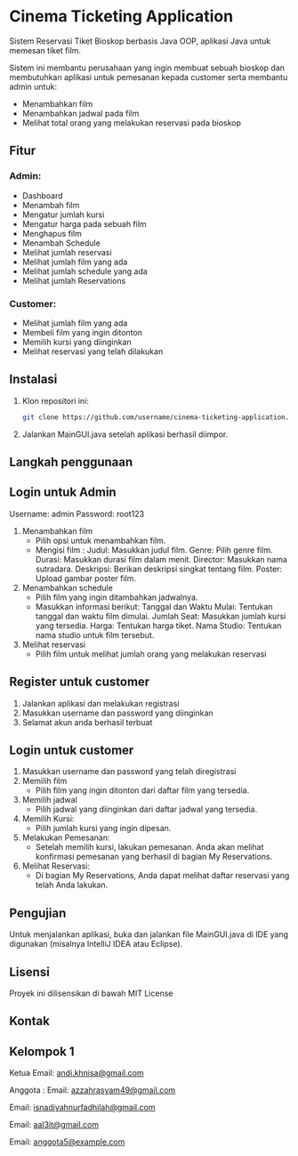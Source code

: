 # Cinema Ticketing Application
Sistem Reservasi Tiket Bioskop berbasis Java OOP, aplikasi Java untuk memesan tiket film.

Sistem ini membantu perusahaan yang ingin membuat sebuah bioskop dan membutuhkan aplikasi untuk pemesanan kepada customer serta membantu admin untuk:
- Menambahkan film
- Menambahkan jadwal pada film
- Melihat total orang yang melakukan reservasi pada bioskop

## Fitur

### Admin:
- Dashboard
- Menambah film
- Mengatur jumlah kursi
- Mengatur harga pada sebuah film
- Menghapus film
- Menambah Schedule
- Melihat jumlah reservasi
- Melihat jumlah film yang ada
- Melihat jumlah schedule yang ada
- Melihat jumlah Reservations

### Customer:
- Melihat jumlah film yang ada
- Membeli film yang ingin ditonton
- Memilih kursi yang diinginkan
- Melihat reservasi yang telah dilakukan

## Instalasi
1. Klon repositori ini:
   ```bash
   git clone https://github.com/username/cinema-ticketing-application.git
2. Jalankan MainGUI.java setelah aplikasi berhasil diimpor.

## Langkah penggunaan
## Login untuk Admin
  Username: admin
  Password: root123
1. Menambahkan film
   - Pilih opsi untuk menambahkan film.
   - Mengisi film :
     Judul: Masukkan judul film.
     Genre: Pilih genre film.
     Durasi: Masukkan durasi film dalam menit.
     Director: Masukkan nama sutradara.
     Deskripsi: Berikan deskripsi singkat tentang film.
     Poster: Upload gambar poster film.
2. Menambahkan schedule
   - Pilih film yang ingin ditambahkan jadwalnya.
   - Masukkan informasi berikut:
       Tanggal dan Waktu Mulai: Tentukan tanggal dan waktu film dimulai.
       Jumlah Seat: Masukkan jumlah kursi yang tersedia.
       Harga: Tentukan harga tiket.
       Nama Studio: Tentukan nama studio untuk film tersebut.
3. Melihat reservasi
   - Pilih film untuk melihat jumlah orang yang melakukan reservasi

## Register untuk customer
1. Jalankan aplikasi dan melakukan registrasi
2. Masukkan username dan password yang diinginkan
3. Selamat akun anda berhasil terbuat

## Login untuk customer
1. Masukkan username dan password yang telah diregistrasi
2. Memilih film
   - Pilih film yang ingin ditonton dari daftar film yang tersedia.
3. Memilih jadwal
   - Pilih jadwal yang diinginkan dari daftar jadwal yang tersedia.
4. Memilih Kursi:
   - Pilih jumlah kursi yang ingin dipesan.
5. Melakukan Pemesanan:
   - Setelah memilih kursi, lakukan pemesanan. Anda akan melihat konfirmasi pemesanan yang berhasil di bagian My Reservations.
6. Melihat Reservasi:
   - Di bagian My Reservations, Anda dapat melihat daftar reservasi yang telah Anda lakukan.
  
## Pengujian
Untuk menjalankan aplikasi, buka dan jalankan file MainGUI.java di IDE yang digunakan (misalnya IntelliJ IDEA atau Eclipse).

## Lisensi
Proyek ini dilisensikan di bawah MIT License

## Kontak
## Kelompok 1
Ketua
Email: andi.khnisa@gmail.com

Anggota : 
Email: azzahrasyam49@gmail.com

Email: isnadiyahnurfadhilah@gmail.com

Email: aal3it@gmail.com

Email: anggota5@example.com
